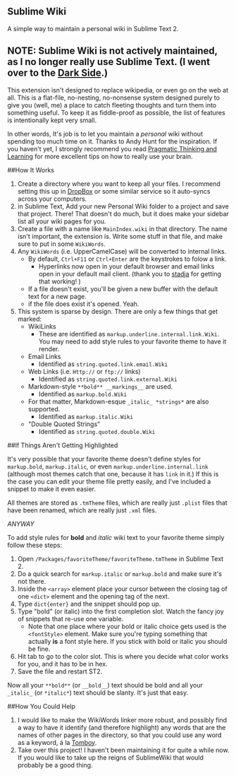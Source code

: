 Sublime Wiki
------------
A simple way to maintain a personal wiki in Sublime Text 2. 

## NOTE: Sublime Wiki is not actively maintained, as I no longer really use Sublime Text. (I went over to the [Dark Side](http://painlessvim.com).)

This extension isn't designed to replace wikipedia, or even go on the web at all. This is a flat-file, no-nesting, no-nonsense system designed purely to give you (well, me) a place to catch fleeting thoughts and turn them into something useful. To keep it as fiddle-proof as possible, the list of features is intentionally kept very small.

In other words, It's job is to let you maintain a *personal* wiki without spending too much time on it. 
Thanks to Andy Hunt for the inspiration. If you haven't yet, I strongly recommend you read [Pragmatic Thinking and Learning][pragLearn] for more excellent tips on how to really use your brain.

##How It Works

1. Create a directory where you want to keep all your files. I recommend setting this up in [DropBox][] or some similar service so it auto-syncs across your computers.
2. in Sublime Text, Add your new Personal Wiki folder to a project and save that project. There! That doesn't do much, but it does make your sidebar list all your wiki pages for you.
3. Create a file with a name like `MainIndex.wiki` in that directory. The name isn't important, the extension is. Write some stuff in that file, and make sure to put in some `WikiWords`.
4. Any `WikiWords` (i.e. UpperCamelCase) will be converted to internal links.
	* By default, `Ctrl+F11` or `Ctrl+Enter` are the keystrokes to folow a link.
		* Hyperlinks now open in your default browser and email links open in your default mail client. (thank you to [stadja][] for getting that working! )
	* If a file doesn't exist, you'll be given a new buffer with the default text for a new page.
	* if the file does exist it's opened. Yeah.
5. This system is sparse by design. There are only  a few things that get marked:
	* WikiLinks
   		* These are identified as `markup.underline.internal.link.Wiki`. You may need to add style rules to your favorite theme to have it render.
	* Email Links
		* Identified as `string.quoted.link.email.Wiki`
	* Web Links (i.e. `Http://` or `ftp://` links)
		* Identified as `string.quoted.link.external.Wiki`
	* Markdown-style `**bold** __markings__` are used. 
		* Identified as `markup.bold.Wiki`
	* For that matter, Markdown-esque `_italic_ *strings*` are also supported.
		* Identified as `markup.italic.Wiki`
	* "Double Quoted Strings"
		* Identified as `string.quoted.double.Wiki`

##If Things Aren't Getting Highlighted

It's very possible that your favorite theme doesn't define styles for `markup.bold`, `markup.italic`, or even `markup.underline.internal.link` (although most themes catch that one, because it has `link` in it.)
If this is the case you can edit your theme file pretty easily, and I've included a snippet to make it even easier.

All themes are stored as `.tmTheme` files, which are really just `.plist` files that have been renamed, which are really just `.xml` files. 

*ANYWAY*

To add style rules for **bold** and *italic* wiki text to your favorite theme simply follow these steps:

1. Open `/Packages/favoriteTheme/favoriteTheme.tmTheme` in Sublime Text 2.
2. Do a quick search for `markup.italic` or `markup.bold` and make sure it's not there.
3. Inside the `<array>` element place your cursor between the closing tag of one `<dict>` element and the opening tag of the next.
4. Type `dict{enter}` and the snippet should pop up.
5. Type "bold" (or italic) into the first completion slot. Watch the fancy joy of snippets that re-use one variable.
	* Note that one place where your bold or italic choice gets used is the `<fontStyle>` element. Make sure you're typing something that actually __is__ a font style here. If you stick with bold or italic you should be fine. 
6. Hit tab to go to the color slot. This is where you decide what color works for you, and it has to be in hex. 
7. Save the file and restart ST2.

Now all your `**bold**` (or `__bold__`) text should be bold and all your `_italic_` (or `*italic*`) text should be slanty. It's just that easy.

##How You Could Help
1. I would like to make the WikiWords linker more robust, and possibly find a way to have it identify (and therefore highlight) any words that are the names of other pages in the directory, so that you could use any word as a keyword, á la [Tomboy](http://projects.gnome.org/tomboy/).
2. Take over this project! I haven't been maintaining it for quite a while now. If you would like to take up the reigns of SublimeWiki that would probably be a good thing.

[pragLearn]: http://www.amazon.com/gp/product/1934356050?ie=UTF8&tag=httpnatedicco-20&linkCode=shr&camp=213733&creative=393185&creativeASIN=1934356050&ref_=sr_1_1&qid=1335329539&sr=8-1
[DropBox]: http://db.tt/WW19iU5
[stadja]: https://github.com/stadja
